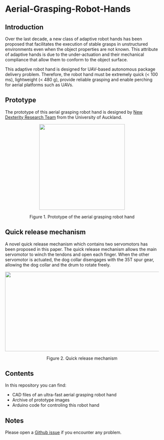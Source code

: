 # Aerial-Grasping-Robot-Hands
## Introduction
Over the last decade, a new class of adaptive robot hands has been proposed that facilitates the execution of stable grasps in unstructured environments even when the object properties are not known. This attribute of adaptive hands is due to the under-actuation and their mechanical compliance that allow them to conform to the object surface. 

This adaptive robot hand is designed for UAV-based autonomous package delivery problem. Therefore, the robot hand must be extremely quick (< 100 ms), lightweight (< 480 g), provide reliable grasping and enable perching for aerial platforms such as UAVs.

## Prototype
The prototype of this aerial grasping robot hand is designed by [New Dexterity Research Team](https://www.newdexterity.org/) from the University of Auckland.

<p align="center">
  <img width="280" height="280" src="https://github.com/newdexterity/Aerial-Grasping-Robot-Hands/blob/master/Media/prototype.png">
</p>

<p align="center"> 
  Figure 1. Prototype of the aerial grasping robot hand
</p>

## Quick release mechanism
A novel quick release mechanism which contains two servomotors has been proposed in this paper. The quick release mechanism allows the main servomotor to winch the tendons and open each finger. When the other servomotor is actuated, the dog collar disengages with the 35T spur gear, allowing the dog collar and the drum to rotate freely.

<p align="center">
  <img width="700" height="260" src="https://github.com/newdexterity/Aerial-Grasping-Robot-Hands/blob/master/Media/quick_release_mechanism.png">
</p>

<p align="center"> 
  Figure 2. Quick release mechanism
</p>                                           

## Contents
In this repository you can find:
* CAD files of an ultra-fast aerial grasping robot hand
* Archive of prototype images
* Arduino code for controling this robot hand

## Notes
Please open a [Github issue](https://github.com/newdexterity/Aerial-Grasping-Robot-Hands/issues) if you encounter any problem.
